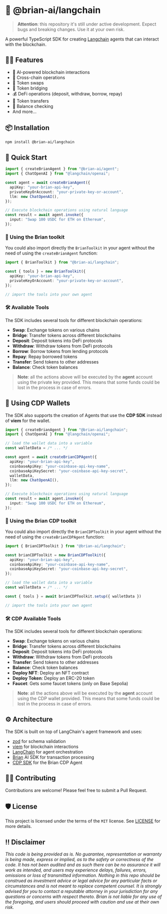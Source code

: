 # 🤖 @brian-ai/langchain

> **Attention**: this repository it's still under active development. Expect bugs and breaking changes. Use it at your own risk.

A powerful TypeScript SDK for creating [Langchain](https://langchain.com) agents that can interact with the blockchain.

## 💪🏻 Features

- 🤖 AI-powered blockchain interactions
- 🔄 Cross-chain operations
- 💱 Token swaps
- 🌉 Token bridging
- 💰 DeFi operations (deposit, withdraw, borrow, repay)
- 💸 Token transfers
- 💼 Balance checking
- And more...

## 📦 Installation

```bash
npm install @brian-ai/langchain
```

## 🚀 Quick Start

```typescript
import { createBrianAgent } from "@brian-ai/agent";
import { ChatOpenAI } from "@langchain/openai";

const agent = await createBrianAgent({
  apiKey: "your-brian-api-key",
  privateKeyOrAccount: "your-private-key-or-account",
  llm: new ChatOpenAI(),
});

// Execute blockchain operations using natural language
const result = await agent.invoke({
  input: "Swap 100 USDC for ETH on Ethereum",
});
```

### 🔩 Using the Brian toolkit

You could also import directly the `BrianToolkit` in your agent without the need of using the `createBrianAgent` function:

```typescript
import { BrianToolkit } from "@brian-ai/langchain";

const { tools } = new BrianToolkit({
  apiKey: "your-brian-api-key",
  privateKeyOrAccount: "your-private-key-or-account",
});

// import the tools into your own agent
```

### 🛠️ Available Tools

The SDK includes several tools for different blockchain operations:

- **Swap**: Exchange tokens on various chains
- **Bridge**: Transfer tokens across different blockchains
- **Deposit**: Deposit tokens into DeFi protocols
- **Withdraw**: Withdraw tokens from DeFi protocols
- **Borrow**: Borrow tokens from lending protocols
- **Repay**: Repay borrowed tokens
- **Transfer**: Send tokens to other addresses
- **Balance**: Check token balances

> **Note**: all the actions above will be executed by the **agent** account using the private key provided. This means that some funds could be lost in the process in case of errors.

## 🔵 Using CDP Wallets

The SDK also supports the creation of Agents that use the **CDP SDK** instead of **viem** for the wallet.

```typescript
import { createBrianAgent } from "@brian-ai/langchain";
import { ChatOpenAI } from "@langchain/openai";

// load the wallet data into a variable
const walletData = /* ... */

const agent = await createBrianCDPAgent({
  apiKey: "your-brian-api-key",
  coinbaseApiKey: "your-coinbase-api-key-name",
  coinbaseApiKeySecret: "your-coinbase-api-key-secret",
  walletData,
  llm: new ChatOpenAI(),
});

// Execute blockchain operations using natural language
const result = await agent.invoke({
  input: "Swap 100 USDC for ETH on Ethereum",
});
```

### 🔩 Using the Brian CDP toolkit

You could also import directly the `BrianCDPToolkit` in your agent without the need of using the `createBrianCDPAgent` function:

```typescript
import { BrianCDPToolkit } from "@brian-ai/langchain";

const brianCDPToolkit = new BrianCDPToolkit({
  apiKey: "your-brian-api-key",
  coinbaseApiKey: "your-coinbase-api-key-name",
  coinbaseApiKeySecret: "your-coinbase-api-key-secret",
});

// load the wallet data into a variable
const walletData = /* ... */

const { tools } = await brianCDPToolkit.setup({ walletData })

// import the tools into your own agent
```

### 🛠️ CDP Available Tools

The SDK includes several tools for different blockchain operations:

- **Swap**: Exchange tokens on various chains
- **Bridge**: Transfer tokens across different blockchains
- **Deposit**: Deposit tokens into DeFi protocols
- **Withdraw**: Withdraw tokens from DeFi protocols
- **Transfer**: Send tokens to other addresses
- **Balance**: Check token balances
- **Deploy NFT**: Deploy an NFT contract
- **Deploy Token**: Deploy an ERC-20 token
- **Faucet**: Gets some faucet tokens (only on Base Sepolia)

> **Note**: all the actions above will be executed by the **agent** account using the CDP wallet provided. This means that some funds could be lost in the process in case of errors.

## ⚙️ Architecture

The SDK is built on top of LangChain's agent framework and uses:

- [zod](https://zod.dev/) for schema validation
- [viem](https://viem.sh/) for blockchain interactions
- [LangChain](https://js.langchain.com/docs/introduction/) for agent orchestration
- [Brian](https://www.brianknows.org) AI SDK for transaction processing
- [CDP SDK](https://coinbase.github.io/coinbase-sdk-nodejs/index.html) for the Brian CDP Agent

## 🤝🏻 Contributing

Contributions are welcome! Please feel free to submit a Pull Request.

## 🛡️ License

This project is licensed under the terms of the `MIT` license. See [LICENSE](/LICENSE) for more details.

## ‼️ Disclaimer

_This code is being provided as is. No guarantee, representation or warranty is being made, express or implied, as to the safety or correctness of the code. It has not been audited and as such there can be no assurance it will work as intended, and users may experience delays, failures, errors, omissions or loss of transmitted information. Nothing in this repo should be construed as investment advice or legal advice for any particular facts or circumstances and is not meant to replace competent counsel. It is strongly advised for you to contact a reputable attorney in your jurisdiction for any questions or concerns with respect thereto. Brian is not liable for any use of the foregoing, and users should proceed with caution and use at their own risk._
